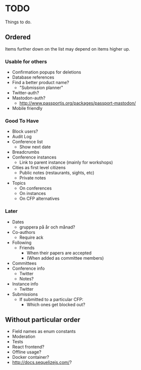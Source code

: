 # TODO

Things to do.

## Ordered

Items further down on the list may depend on items higher up.

### Usable for others

* Confirmation popups for deletions
* Database references
* Find a better product name?
  * "Submission planner"
* Twitter-auth?
* Mastodon-auth?
  * http://www.passportjs.org/packages/passport-mastodon/
* Mobile friendly

### Good To Have

* Block users?
* Audit Log
* Conference list
  * Show next date
* Breadcrumbs
* Conference instances
  * Link to parent instance (mainly for workshops)
* Cities as first level citizens
  * Public notes (restaurants, sights, etc)
  * Private notes
* Topics
  * On conferences
  * On instances
  * On CFP alternatives

### Later

* Dates
  * gruppera på år och månad?
* Co-authors
  * Require ack
* Following
  * Friends
    * When their papers are accepted
    * (When added as committee members)
* Committees
* Conference info
  * Twitter
  * Notes?
* Instance info
  * Twitter
* Submissions
  * If submitted to a particular CFP:
    * Which ones get blocked out?

## Without particular order

* Field names as enum constants
* Moderation
* Tests
* React frontend?
* Offline usage?
* Docker container?
* http://docs.sequelizejs.com/?

